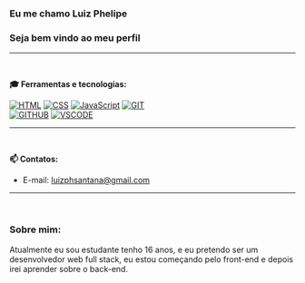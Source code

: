 ### Eu me chamo Luiz Phelipe
### Seja bem vindo ao meu perfil

---

<br>


**🎓 Ferramentas e tecnologias:**

[![HTML](https://img.shields.io/badge/HTML5-000?style=for-the-badge&logo=html5)](https://github.com/luiz0ph/html-css)
[![CSS](https://img.shields.io/badge/CSS3-000?style=for-the-badge&logo=css3&logoColor=blue)](https://github.com/luiz0ph/html-css)
[![JavaScript](https://img.shields.io/badge/JavaScript-000?style=for-the-badge&logo=JavaScript)]()
[![GIT](https://img.shields.io/badge/GIT-000?style=for-the-badge&logo=git)]()  
[![GITHUB](https://img.shields.io/badge/GITHUB-000?style=for-the-badge&logo=github)]()
[![VSCODE](https://img.shields.io/badge/VsCode-000?style=for-the-badge&logo=visual%20studio&logoColor=blue)]()
  

---
<br>

**📫 Contatos:**  
- E-mail: luizphsantana@gmail.com  


---

<br>

### Sobre mim:

Atualmente eu sou estudante tenho 16 anos, e eu pretendo ser um desenvolvedor web full stack, eu estou começando pelo front-end e depois irei aprender sobre o back-end.
